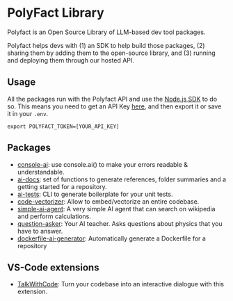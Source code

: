 # PolyFact Library

Polyfact is an Open Source Library of LLM-based dev tool packages.

Polyfact helps devs with (1) an SDK to help build those packages, (2) sharing them by adding them to the open-source library, and (3) running and deploying them through our hosted API.

## Usage

All the packages run with the Polyfact API and use the [Node.js SDK](https://www.github.com/polyfact/polyfact-node) to do so. This means you need to get an API Key [here](https://app.polyfact.com), and then export it or save it in your `.env`.

`export POLYFACT_TOKEN=[YOUR_API_KEY]`

## Packages

- [console-ai](https://github.com/kevin-btc/console-ai): use console.ai() to make your errors readable & understandable.
- [ai-docs](https://github.com/polyfact/ai-docs): set of functions to generate references, folder summaries and a getting started for a repository.
- [ai-tests](https://github.com/lowczarc/ai-tests): CLI to generate boilerplate for your unit tests.
- [code-vectorizer](https://github.com/kevin-btc/code-vectorizer): Allow to embed/vectorize an entire codebase.
- [simple-ai-agent](https://github.com/polyfact/simple-ai-agent): A very simple AI agent that can search on wikipedia and perform calculations.
- [question-asker](https://github.com/victorforissier/question-asker): Your AI teacher. Asks questions about physics that you have to answer.
- [dockerfile-ai-generator](https://github.com/lowczarc/dockerfile-ai-generator): Automatically generate a Dockerfile for a repository


## VS-Code extensions

- [TalkWithCode](https://marketplace.visualstudio.com/items?itemName=Polyfactdocs.talk-with-code): Turn your codebase into an interactive dialogue with this extension.
